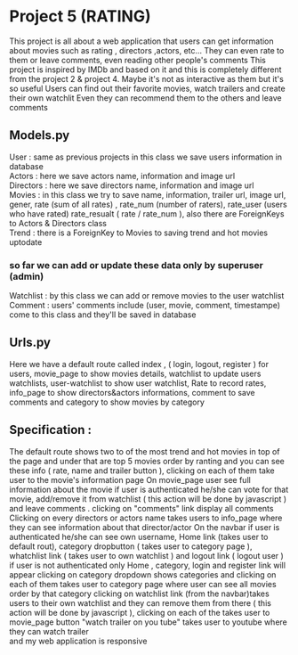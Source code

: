 # Project 5 (RATING)
This project is all about a web application that users can get information about movies such as rating , directors ,actors, etc… 
They can even rate to them or leave comments, even reading other people's comments 
This project is inspired by IMDb and based on it and this is completely different from the project 2 & project 4. Maybe it's not as interactive as them but it's so useful 
Users can find out their favorite movies, watch trailers and create their own watchlit
Even they can recommend them to the others and leave comments

## Models.py
User : same as previous projects in this class we save users information in database <br/>
Actors : here we save actors name, information and image url <br/> 
Directors : here we save directors name, information and image url <br/>
Movies : in this class we try to save name, information, trailer url, image url, gener, 
rate (sum of all rates) , rate_num (number of raters), rate_user (users who have rated)
rate_resualt ( rate / rate_num ), also there are ForeignKeys to Actors & Directors class <br/>
Trend : there is a ForeignKey to Movies to saving trend and hot movies uptodate
### so far we can add or update these data only by superuser (admin) <br/>
Watchlist : by this class we can add or remove movies to the user watchlist <br/>
Comment : users' comments include (user, movie, comment, timestampe) come to this class and they'll be saved in database <br/>

## Urls.py 
Here we have a default route called index , ( login, logout, register ) for users, movie_page to show movies details, watchlist to update users watchlists, user-watchlist to show user watchlist, 
Rate to record rates, info_page to show directors&actors informations, comment to save comments and category to show movies by category

## Specification :
The default route shows two to of the most trend and hot movies in top of the page and under that are top 5 movies order by ranting and you can see these info ( rate, name and trailer button ), clicking on each of them take user to the movie's information page
On movie_page user see full information about the movie if user is authenticated he/she can vote for that movie, add/remove it from watchlist ( this action will be done by javascript ) and leave comments . clicking on "comments" link display all comments
Clicking on every directors or actors name takes users to info_page where they can see information about that director/actor
On the navbar if user is authenticated he/she can see own username, Home link (takes user to default rout), category dropbutton ( takes user to category page ), whatchlist link ( takes user to own watchlist ) and logout link ( logout user )
if user is not authenticated only Home , category, login and register link will appear
clicking on category dropdown shows  categories and clicking on each of them takes user to category page where user can see all movies order by that category 
clicking on watchlist link (from the navbar)takes users to their own watchlist and they can remove them from there ( this action will be done by javascript ), clicking on each of the takes user to movie_page
button "watch trailer on you tube" takes user to youtube where they can watch trailer  
and my web application is responsive
